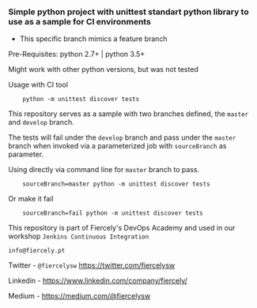 ### Simple python project with unittest standart python library to use as a sample for CI environments

- This specific branch mimics a feature branch

Pre-Requisites:
    python 2.7+ | python 3.5+

Might work with other python versions, but was not tested

Usage with CI tool



```
    python -m unittest discover tests
```

This repository serves as a sample with two branches defined, the `master` and `develop` branch.

The tests will fail under the `develop` branch and pass under the `master` branch when invoked via a parameterized job with `sourceBranch` as parameter.

Using directly via command line for `master` branch to pass.

```
    sourceBranch=master python -m unittest discover tests
```
Or make it fail


```
    sourceBranch=fail python -m unittest discover tests
```


This repository is part of Fiercely's DevOps Academy and used in our workshop `Jenkins Continuous Integration`

`info@fiercely.pt`

Twitter - `@fiercelysw` https://twitter.com/fiercelysw

Linkedin - https://www.linkedin.com/company/fiercely/

Medium - https://medium.com/@fiercelysw
